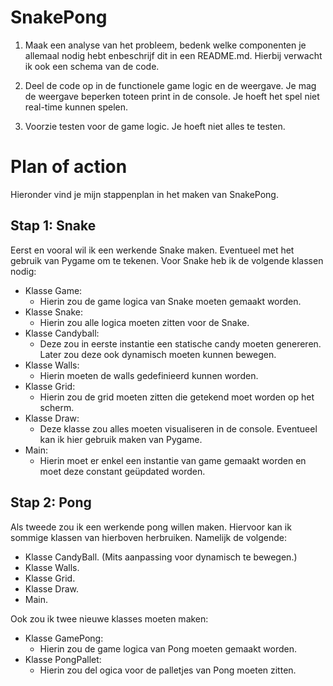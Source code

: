 # SnakePong
1. Maak een analyse van het probleem, bedenk welke componenten je allemaal nodig hebt enbeschrijf  dit in een README.md. Hierbij verwacht ik ook een schema van de code.

2. Deel de code op in de functionele game logic en de weergave. Je mag de weergave beperken toteen print in de console. Je hoeft het spel niet real-time kunnen spelen.

3. Voorzie testen voor de game logic. Je hoeft niet alles te testen.

# Plan of action
Hieronder vind je mijn stappenplan in het maken van SnakePong.
## Stap 1: Snake
Eerst en vooral wil ik een werkende Snake maken. Eventueel met het gebruik van Pygame om te tekenen. Voor Snake heb ik de volgende klassen nodig:

* Klasse Game:
    * Hierin zou de game logica van Snake moeten gemaakt worden.
* Klasse Snake:
    * Hierin zou alle logica moeten zitten voor de Snake.
* Klasse Candyball:
    * Deze zou in eerste instantie een statische candy moeten genereren. Later zou deze ook dynamisch moeten kunnen bewegen.
* Klasse Walls:
    * Hierin moeten de walls gedefinieerd kunnen worden.
* Klasse Grid:
    * Hierin zou de grid moeten zitten die getekend moet worden op het scherm.
* Klasse Draw:
    * Deze klasse zou alles moeten visualiseren in de console. Eventueel kan ik hier gebruik maken van Pygame.
* Main:
    * Hierin moet er enkel een instantie van game gemaakt worden en moet deze constant geüpdated worden.
## Stap 2: Pong
Als tweede zou ik een werkende pong willen maken. Hiervoor kan ik sommige klassen van hierboven herbruiken. Namelijk de volgende:
* Klasse CandyBall. (Mits aanpassing voor dynamisch te bewegen.)
* Klasse Walls.
* Klasse Grid.
* Klasse Draw.
* Main.

Ook zou ik twee nieuwe klasses moeten maken:

* Klasse GamePong:
    * Hierin zou de game logica van Pong moeten gemaakt worden.
* Klasse PongPallet:
    * Hierin zou del ogica voor de palletjes van Pong moeten zitten.
